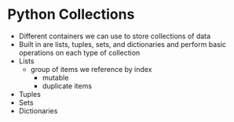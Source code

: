 # Python Collections

- Different containers we can use to store collections of data
- Built in are lists, tuples, sets, and dictionaries and perform basic operations on each type of collection
- Lists
  - group of items we reference by index
    - mutable
    - duplicate items
- Tuples
- Sets
- Dictionaries
